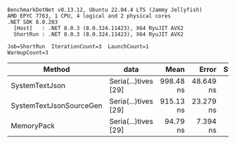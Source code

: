```

BenchmarkDotNet v0.13.12, Ubuntu 22.04.4 LTS (Jammy Jellyfish)
AMD EPYC 7763, 1 CPU, 4 logical and 2 physical cores
.NET SDK 8.0.203
  [Host]   : .NET 8.0.3 (8.0.324.11423), X64 RyuJIT AVX2
  ShortRun : .NET 8.0.3 (8.0.324.11423), X64 RyuJIT AVX2

Job=ShortRun  IterationCount=3  LaunchCount=1  
WarmupCount=3  

```
| Method                  | data                 | Mean      | Error     | StdDev   | Min       | Max         | Gen0   | Allocated |
|------------------------ |--------------------- |----------:|----------:|---------:|----------:|------------:|-------:|----------:|
| SystemTextJson          | Seria(...)tives [29] | 998.48 ns | 48.649 ns | 2.667 ns | 996.83 ns | 1,001.56 ns | 0.0038 |     464 B |
| SystemTextJsonSourceGen | Seria(...)tives [29] | 915.13 ns | 23.279 ns | 1.276 ns | 913.67 ns |   916.00 ns | 0.0067 |     568 B |
| MemoryPack              | Seria(...)tives [29] |  94.79 ns |  7.394 ns | 0.405 ns |  94.47 ns |    95.25 ns | 0.0014 |     120 B |
